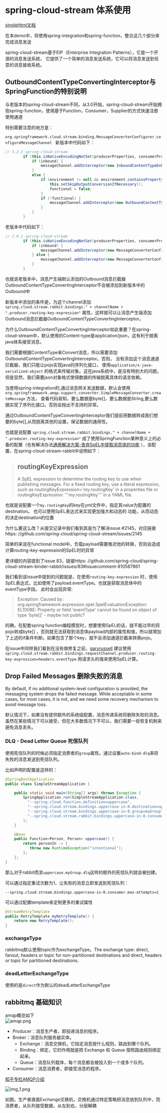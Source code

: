 # spring-cloud-stream 体系使用

[singleHtml文档][singleHtml文档]

在本demo中，将使用spring-integration和spring-function，整合这几个部分来完成消息发送

spring-cloud-stream基于EIP（Enterprise Integration Patterns），它是一个开源的消息发送系统，
它提供了一个简单的消息发送系统，它可以将消息发送到任意的消息接收系统。


## OutboundContentTypeConvertingInterceptor与SpringFunction的特别说明
与老版本的spring-cloud-stream不同，从3.0开始，spring-cloud-stream开始拥抱spring-function，使用基于Function，Consumer，Supplier的方式快速注册使用通道

特别需要注意的地方是：

`org.springframework.cloud.stream.binding.MessageConverterConfigurer.configureMessageChannel
`
新版本中代码如下：
```java
// 3.2.3 spring-cloud-stream
		if (this.isNativeEncodingNotSet(producerProperties, consumerProperties, inbound)) {
			if (inbound) {
				messageChannel.addInterceptor(new InboundContentTypeEnhancingInterceptor(contentType));
			}
			else {
				if (environment != null && environment.containsProperty("spring.cloud.stream.rabbit.bindings." + channelName + ".producer.routing-key-expression")) {
					this.setSkipOutputConversionIfNecessary();
					functional = false;
				}
				if (!functional) {
					messageChannel.addInterceptor(new OutboundContentTypeConvertingInterceptor(contentType, this.compositeMessageConverter));
				}
			}
		}
```
老版本中代码如下：
```java
// 2.0.1 spring-cloud-stream
        if (this.isNativeEncodingNotSet(producerProperties, consumerProperties, inbound)) {
            if (inbound) {
                messageChannel.addInterceptor(new MessageConverterConfigurer.InboundContentTypeEnhancingInterceptor(contentType));
            } else {
                messageChannel.addInterceptor(new MessageConverterConfigurer.OutboundContentTypeConvertingInterceptor(contentType, this.compositeMessageConverterFactory.getMessageConverterForAllRegistered()));
            }
        }
```
也就说老版本中，消息产生端默认添加的Outbound消息拦截器OutboundContentTypeConvertingInterceptor不会被添加到新版本中的Outbound中

新版本中添加的条件是，为这个channel添加`spring.cloud.stream.rabbit.bindings." + channelName +
".producer.routing-key-expression"`
属性，这样就可以让消息产生端添加Outbound消息拦截器OutboundContentTypeConvertingInterceptor。

为什么OutboundContentTypeConvertingInterceptor如此重要？在spring-cloud-stream中，默认使用的Content-type是application/json，这有利于脱离java体系接受消息。

我们需要根据ContentType来Convert消息，所以需要添加OutboundContentTypeConvertingInterceptor。否则，
没有添加这个消息通道拦截器，我们只能让pojo实现java的序列化接口，
使用`application/x-java-serialized-object`
的格式来传输对象。这在java系统中，是没有特别大的问题。但是显然，我们需要json对象格式使得数据的传输脱离具体的语言依赖。

当使用spring-integration的,通过消息网关发送数据，默认会使用`org.springframework.amqp.support.converter.SimpleMessageConverter.createMessage`
方法，
查看代码易知，要么数据是byte[]，要么数据是String,要么数据实现了序列化接口。否则会抛出不支持的异常。

通过OutboundContentTypeConvertingInterceptor我们提前把数据转成我们想要的byte[],从而脱离其他的设置，保证数据的通用性。

也就是说配置
`spring.cloud.stream.rabbit.bindings." + channelName +
".producer.routing-key-expression"`
成了使用SpringFunction某种意义上的必备的配置（也有解决办法[通用解决方案-舍弃SpEL中提取消息体的功能](#通用解决方案-舍弃SpEL中提取消息体的功能)
），该配置，在spring-cloud-stream-rabbit中说明如下：

> ## routingKeyExpression
> A SpEL expression to determine the routing key to use when publishing messages.
> For a fixed routing key, use a literal expression,
> such as routingKeyExpression='my.routingKey' in a properties file
> or routingKeyExpression: '''my.routingKey''' in a YAML file.

也就是说配置一个`my.routingKey`的key在yml文件中，指定其value为配置的destination。 也可以使用SpEL表达式来实现更加强大和动态的
功能，从而动态的决定destination的位置

为什么要这么改？从提交记录中我们看到其是为了解决issue #2145，对应链接https:
//github.com/spring-cloud/spring-cloud-stream/issues/2145

简单的来说在functional model中，负载payload需要推迟他的转换，否则会造成计算routing-key-expression的SpEL时的异常

更详细的内容提到了issue 83，链接https:
//github.com/spring-cloud/spring-cloud-stream-binder-rabbit/issues/83#issuecomment-810587861

我们看到该issue中提到的问题就是，在使用`routing-key-expression`
时，使用SpEL表达式，比如使用了payload.eventType。也就是获取消息体中的eventType字段。
此时会出现异常:

> Exception:
> Caused by: org.springframework.expression.spel.SpelEvaluationException: EL1008E: Property or
> field 'eventType' cannot be found on object of type 'byte[]' - maybe not public?

的确，在配套spring function编程模型时，想要使用SpEL的话，就不能过早的将pojo转成byte[]
，否则就无法获取到消息体payload内部的属性和值，所以就增加了上述的if条件判断。如果包含了那个key，就不会添加通道拦截来转换pojo。

在issue中同样我们看到在没有做修复之前，[garyrussell](https://github.com/garyrussell)
建议使用`spring.cloud.stream.rabbit.bindings.requestChannel.producer.routing-key-expression=headers.eventType`
用请求头的值来使用SpEL计算。


## Drop Failed Messages 删除失败的消息

By default, if no additional system-level configuration is provided, the messaging system drops the
failed message. While acceptable in some cases, for most cases, it is not, and we need some recovery
mechanism to avoid message loss.

默认情况下，如果没有提供额外的系统级配置，消息传递系统将删除失败的消息。虽然在某些情况下可以接受，但在大多数情况下不可以，我们需要一些恢复机制来避免消息丢失。

### DLQ - Dead Letter Queue 死信队列

使用死信队列的时候必须指定消费者的`group`属性。通过设置`auto-bind-dlq`来将失败的消息发送到死信队列。

比如声明的配置是这样的：

```java
@SpringBootApplication
public class SimpleStreamApplication {

	public static void main(String[] args) throws Exception {
		SpringApplication.run(SimpleStreamApplication.class,
		  "--spring.cloud.function.definition=uppercase",
		  "--spring.cloud.stream.bindings.uppercase-in-0.destination=uppercase",
		  "--spring.cloud.stream.bindings.uppercase-in-0.group=myGroup",
		  "--spring.cloud.stream.rabbit.bindings.uppercase-in-0.consumer.auto-bind-dlq=true"
		);
	}

	@Bean
	public Function<Person, Person> uppercase() {
		return personIn -> {
		   throw new RuntimeException("intentional");
	    };
	};
}

```

那么对于rabbit而言`uppercase.myGroup.dlq`这样的额外的死信队列就会被创建。

可以通过指定重试次数为1，让失败的消息立即发送到死信队列：

```text
--spring.cloud.stream.bindings.uppercase-in-0.consumer.max-attempts=1
```

可以通过配置template来定制更多的重试属性

```java
@StreamRetryTemplate
public RetryTemplate myRetryTemplate() {
    return new RetryTemplate();
}
```

### exchangeType

rabbitmq默认使用topic作为exchangeType。The exchange type: direct, fanout, headers or topic for
non-partitioned
destinations and direct, headers or topic for partitioned destinations.

### deadLetterExchangeType

使用的是`direct`作为默认的deadLetterExchangeType

## rabbitmq 基础知识

amqp概览如下  
![amqp.png](img.png)

* Producer：消息生产者，即投递消息的程序。
* Broker：消息队列服务器实体。
  * Exchange：消息交换机，它指定消息按什么规则，路由到哪个队列。
  * Binding：绑定，它的作用就是把 Exchange 和 Queue 按照路由规则绑定起来。
  * Queue：消息队列载体，每个消息都会被投入到一个或多个队列。
* Consumer：消息消费者，即接受消息的程序。

[知乎专栏AMQP介绍][知乎专栏AMQP介绍]

![img_1.png](img_1.png)

如图，生产者直面Exchange交换机，交换机通过特定策略把消息放到队列中，而消费者，从队列接受数据，从左到右，分层解耦


[知乎专栏AMQP介绍]: https://zhuanlan.zhihu.com/p/37198933

[singleHtml文档]: https://docs.spring.io/spring-cloud-stream/docs/Brooklyn.RELEASE/reference/htmlsingle/